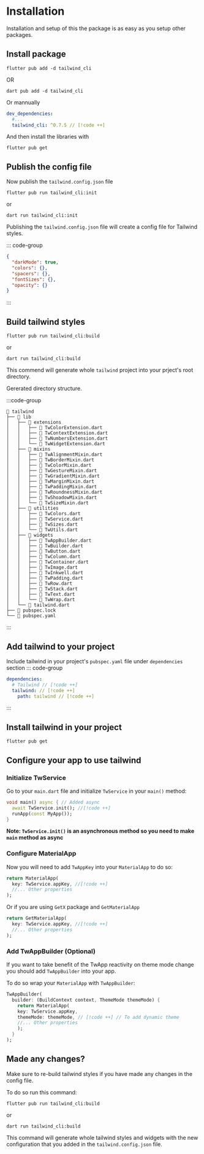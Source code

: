 # Installation

Installation and setup of this the package is as easy as you setup other packages.

## Install package

```shell
flutter pub add -d tailwind_cli
```
OR
```shell
dart pub add -d tailwind_cli
```

Or mannually

```yaml
dev_dependencies:
  #...
  tailwind_cli: ^0.7.5 // [!code ++]
```

And then install the libraries with

```shell
flutter pub get
```

## Publish the config file

Now publish the `tailwind.config.json` file

```shell
flutter pub run tailwind_cli:init
```
or 

```shell
dart run tailwind_cli:init
```

Publishing the `tailwind.config.json` file will create a config file for Tailwind styles.

::: code-group

```json [tailwind.config.json]
{
  "darkMode": true,
  "colors": {},
  "spacers": {},
  "fontSizes": {},
  "opacity": {}
}
```

:::

## Build tailwind styles

```shell
flutter pub run tailwind_cli:build
```

or 

```shell
dart run tailwind_cli:build
```

This commend will generate whole `tailwind` project into your prject's root directory.

Gererated directory structure.

:::code-group

```txt[Tailwind project's directory structure]
📂 tailwind
├── 📂 lib
│   ├── 📂 extensions
│   │   ├── 📄 TwColorExtension.dart
│   │   ├── 📄 TwContextExtension.dart
│   │   ├── 📄 TwNumbersExtension.dart
│   │   └── 📄 TwWidgetExtension.dart
│   ├── 📂 mixins
│   │   ├── 📄 TwAlignmentMixin.dart
│   │   ├── 📄 TwBorderMixin.dart
│   │   ├── 📄 TwColorMixin.dart
│   │   ├── 📄 TwGestureMixin.dart
│   │   ├── 📄 TwGradientMixin.dart
│   │   ├── 📄 TwMarginMixin.dart
│   │   ├── 📄 TwPaddingMixin.dart
│   │   ├── 📄 TwRoundnessMixin.dart
│   │   ├── 📄 TwShoadowMixin.dart
│   │   └── 📄 TwSizeMixin.dart
│   ├── 📂 utilities
│   │   ├── 📄 TwColors.dart
│   │   ├── 📄 TwService.dart
│   │   ├── 📄 TwSizes.dart
│   │   └── 📄 TwUtils.dart
│   ├── 📂 widgets
│   │   ├── 📄 TwAppBuilder.dart
│   │   ├── 📄 TwBuilder.dart
│   │   ├── 📄 TwButton.dart
│   │   ├── 📄 TwColumn.dart
│   │   ├── 📄 TwContainer.dart
│   │   ├── 📄 TwImage.dart
│   │   ├── 📄 TwInkwell.dart
│   │   ├── 📄 TwPadding.dart
│   │   ├── 📄 TwRow.dart
│   │   ├── 📄 TwStack.dart
│   │   ├── 📄 TwText.dart
│   │   └── 📄 TwWrap.dart
│   └── 📄 tailwind.dart
├── 📄 pubspec.lock
└── 📄 pubspec.yaml
```

:::

## Add tailwind to your project

Include tailwind in your project's `pubspec.yaml` file under `dependencies` section
::: code-group

```yaml [pubspec.yaml]
dependencies:
  # Tailwind // [!code ++]
  tailwind: // [!code ++]
    path: tailwind // [!code ++]
```

:::

## Install tailwind in your project

```shell
flutter pub get
```

## Configure your app to use tailwind

### Initialize TwService

Go to your `main.dart` file and initialize `TwService` in your `main()` method:

```dart
void main() async { // Added async
  await TwService.init(); //[!code ++]
  runApp(const MyApp());
}
```

**Note: `TwService.init()` is an asynchronous method so you need to make `main` method as async**

### Configure MaterialApp

Now you will need to add `TwAppKey` into your `MaterialApp` to do so:

```dart
return MaterialApp(
  key: TwService.appKey, //[!code ++]
  //... Other properties
);
```

Or if you are using `GetX` package and `GetMaterialApp` 

```dart
return GetMaterialApp(
  key: TwService.appKey, //[!code ++]
  //... Other properties
);
```

### Add TwAppBuilder (Optional)

If you want to take benefit of the TwApp reactivity on theme mode change you should add `TwAppBuilder` into your app.

To do so wrap your `MaterialApp` with `TwAppBuilder`:

```dart
TwAppBuilder(
  builder: (BuildContext context, ThemeMode themeMode) {
    return MaterialApp(
    key: TwService.appKey,
    themeMode: themeMode, // [!code ++] // To add dynamic theme
    //... Other properties
    );
  }
);
```

## Made any changes?

Make sure to re-build tailwind styles if you have made any changes in the config file.

To do so run this command:

```shell
flutter pub run tailwind_cli:build
```
or

```shell
dart run tailwind_cli:build
```

This command will generate whole tailwind styles and widgets with the new configuration that you added in the `tailwind.config.json` file.
